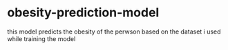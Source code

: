 # obesity-prediction-model
this model predicts the obesity of the perwson based on the dataset i used while training the model
